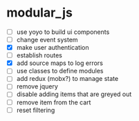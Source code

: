 # modular_js

+ [ ] use yoyo to build ui components
+ [ ] change event system
+ [x] make user authentication
+ [ ] establish routes
+ [x] add source maps to log errors
+ [ ] use classes to define modules
+ [ ] add redux (mobx?) to manage state
+ [ ] remove jquery
+ [ ] disable adding items that are greyed out
+ [ ] remove item from the cart
+ [ ] reset filtering